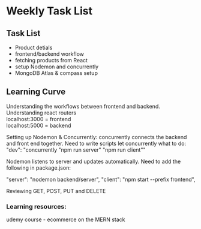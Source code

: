 # Weekly Task List

## Task List

- Product detials
- frontend/backend workflow
- fetching products from React
- setup Nodemon and concurrently
- MongoDB Atlas & compass setup

## Learning Curve

Understanding the workflows between frontend and backend.
Understanding react routers  
localhost:3000 = frontend  
localhost:5000 = backend

Setting up Nodemon & Concurrently:
concurrently connects the backend and front end together. Need to write scripts let concurrently what to do:  
 "dev": "concurrently \"npm run server\" \"npm run client\""

Nodemon listens to server and updates automatically. Need to add the following in package.json:

"server": "nodemon backend/server",
"client": "npm start --prefix frontend",

Reviewing GET, POST, PUT and DELETE

### Learning resources:

udemy course - ecommerce on the MERN stack
